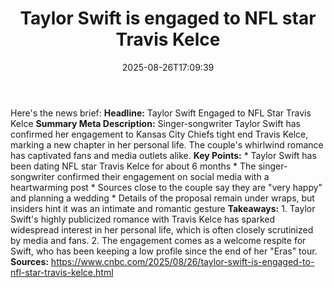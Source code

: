 ﻿---
title: "Taylor Swift is engaged to NFL star Travis Kelce"
date: "2025-08-26T17:09:39"
category: "Markets"
summary: ""
slug: "taylor swift is engaged to nfl star travis kelce"
source_urls:
  - "https://www.cnbc.com/2025/08/26/taylor-swift-is-engaged-to-nfl-star-travis-kelce.html"
seo:
  title: "Taylor Swift is engaged to NFL star Travis Kelce | Hash n Hedge"
  description: ""
  keywords: ["news", "markets", "brief"]
---
Here's the news brief:  **Headline:** Taylor Swift Engaged to NFL Star Travis Kelce  **Summary Meta Description:** Singer-songwriter Taylor Swift has confirmed her engagement to Kansas City Chiefs tight end Travis Kelce, marking a new chapter in her personal life. The couple's whirlwind romance has captivated fans and media outlets alike.  **Key Points:**  * Taylor Swift has been dating NFL star Travis Kelce for about 6 months * The singer-songwriter confirmed their engagement on social media with a heartwarming post * Sources close to the couple say they are "very happy" and planning a wedding * Details of the proposal remain under wraps, but insiders hint it was an intimate and romantic gesture  **Takeaways:**  1. Taylor Swift's highly publicized romance with Travis Kelce has sparked widespread interest in her personal life, which is often closely scrutinized by media and fans. 2. The engagement comes as a welcome respite for Swift, who has been keeping a low profile since the end of her "Eras" tour.  **Sources:** https://www.cnbc.com/2025/08/26/taylor-swift-is-engaged-to-nfl-star-travis-kelce.html 
